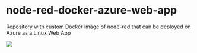 # node-red-docker-azure-web-app

Repository with custom Docker image of node-red that can be deployed on Azure as a Linux Web App

<a href="https://portal.azure.com/#create/Microsoft.Template/uri/https%3A%2F%2Fraw.githubusercontent.com%2Fionutcarp%2Fnode-red-docker-azure-web-app%2Fmain%2Fazuredeploy.json" target="_blank"><img src="http://azuredeploy.net/deploybutton.png"/></a>
